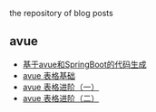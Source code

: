 the repository of blog posts

## avue

- [基于avue和SpringBoot的代码生成](docs/Vue/avue/基于avue和SpringBoot的代码生成.md)
- [avue 表格基础](docs/Vue/avue/avue表格基础.md)
- [avue 表格进阶（一）](docs/Vue/avue/avue表格进阶（一）.md)
- [avue 表格进阶（二）](docs/Vue/avue/avue表格进阶（二）.md)

